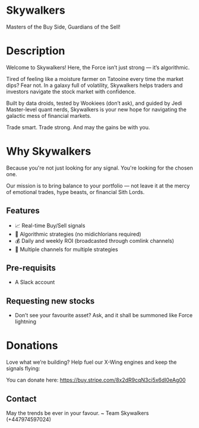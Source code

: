# Skywalkers
Masters of the Buy Side, Guardians of the Sell!

# Description
Welcome to Skywalkers! Here, the Force isn’t just strong — it’s algorithmic.

Tired of feeling like a moisture farmer on Tatooine every time the market dips? Fear not. In a galaxy full of volatility, Skywalkers helps traders and investors navigate the stock market with confidence.

Built by data droids, tested by Wookiees (don’t ask), and guided by Jedi Master-level quant nerds, Skywalkers is your new hope for navigating the galactic mess of financial markets.

Trade smart. Trade strong. And may the gains be with you.

# Why Skywalkers
Because you're not just looking for any signal. You're looking for the chosen one.

Our mission is to bring balance to your portfolio — not leave it at the mercy of emotional trades, hype beasts, or financial Sith Lords.

## Features
- 📈 Real-time Buy/Sell signals
- 🤖 Algorithmic strategies (no midichlorians required)
- 💰 Daily and weekly ROI (broadcasted through comlink channels)
- 📢 Multiple channels for multiple strategies

## Pre-requisits
- A Slack account

## Requesting new stocks
- Don’t see your favourite asset? Ask, and it shall be summoned like Force lightning

# Donations
Love what we’re building? Help fuel our X-Wing engines and keep the signals flying:

You can donate here: https://buy.stripe.com/8x2dR9cqN3ci5x6dI0eAg00

## Contact
May the trends be ever in your favour.
~ Team Skywalkers (+447974597024)
